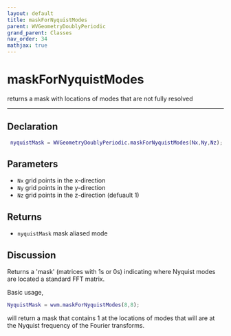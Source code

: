 ```yaml
---
layout: default
title: maskForNyquistModes
parent: WVGeometryDoublyPeriodic
grand_parent: Classes
nav_order: 34
mathjax: true
---
```


#  maskForNyquistModes

returns a mask with locations of modes that are not fully resolved


---

## Declaration
```matlab
 nyquistMask = WVGeometryDoublyPeriodic.maskForNyquistModes(Nx,Ny,Nz);
```
## Parameters
+ `Nx`  grid points in the x-direction
+ `Ny`  grid points in the y-direction
+ `Nz`  grid points in the z-direction (defuault 1)

## Returns
+ `nyquistMask`  mask aliased mode

## Discussion

  Returns a 'mask' (matrices with 1s or 0s) indicating where Nyquist
  modes are located a standard FFT matrix.
 
  Basic usage,
  ```matlab
  NyquistMask = wvm.maskForNyquistModes(8,8);
  ```
  will return a mask that contains 1 at the locations of modes that will
  are at the Nyquist frequency of the Fourier transforms.
 
            
